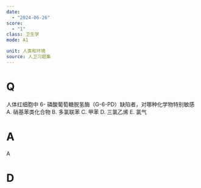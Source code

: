 ```yaml
---
date:
  - "2024-06-26"
score:
  - "1"
class: 卫生学
mode: A1

unit: 人类和环境
source: 人卫习题集
---
```



# Q
人体红细胞中 6- 磷酸葡萄糖脱氢酶（G-6-PD）缺陷者，对哪种化学物特别敏感
A. 硝基苯类化合物 B. 多氯联苯 C. 甲苯
D. 三氯乙烯 E. 氯气

# A

A


# D
